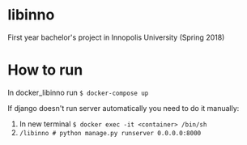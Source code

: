 # libinno
First year bachelor's project in Innopolis University (Spring 2018)

# How to run
In docker_libinno run
    `$ docker-compose up`

If django doesn't run server automatically you need to do it manually:
1. In new terminal `$ docker exec -it <container> /bin/sh`
2. `/libinno # python manage.py runserver 0.0.0.0:8000`